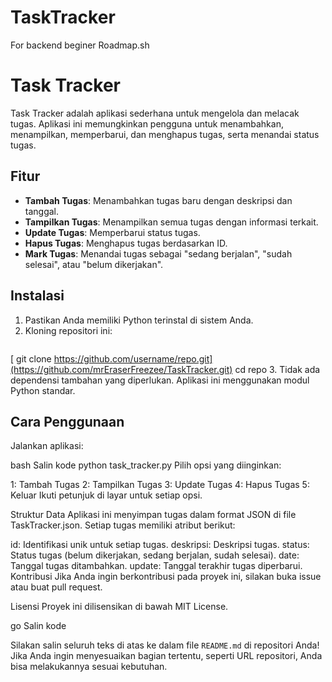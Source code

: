 # TaskTracker
For backend beginer Roadmap.sh

# Task Tracker

Task Tracker adalah aplikasi sederhana untuk mengelola dan melacak tugas. Aplikasi ini memungkinkan pengguna untuk menambahkan, menampilkan, memperbarui, dan menghapus tugas, serta menandai status tugas.

## Fitur

- **Tambah Tugas**: Menambahkan tugas baru dengan deskripsi dan tanggal.
- **Tampilkan Tugas**: Menampilkan semua tugas dengan informasi terkait.
- **Update Tugas**: Memperbarui status tugas.
- **Hapus Tugas**: Menghapus tugas berdasarkan ID.
- **Mark Tugas**: Menandai tugas sebagai "sedang berjalan", "sudah selesai", atau "belum dikerjakan".

## Instalasi

1. Pastikan Anda memiliki Python terinstal di sistem Anda.
2. Kloning repositori ini:
   ```bash
  [ git clone https://github.com/username/repo.git](https://github.com/mrEraserFreezee/TaskTracker.git)
   cd repo
3. Tidak ada dependensi tambahan yang diperlukan. Aplikasi ini menggunakan modul Python standar.

## Cara Penggunaan
Jalankan aplikasi:

bash
Salin kode
python task_tracker.py
Pilih opsi yang diinginkan:

1: Tambah Tugas
2: Tampilkan Tugas
3: Update Tugas
4: Hapus Tugas
5: Keluar
Ikuti petunjuk di layar untuk setiap opsi.

Struktur Data
Aplikasi ini menyimpan tugas dalam format JSON di file TaskTracker.json. Setiap tugas memiliki atribut berikut:

id: Identifikasi unik untuk setiap tugas.
deskripsi: Deskripsi tugas.
status: Status tugas (belum dikerjakan, sedang berjalan, sudah selesai).
date: Tanggal tugas ditambahkan.
update: Tanggal terakhir tugas diperbarui.
Kontribusi
Jika Anda ingin berkontribusi pada proyek ini, silakan buka issue atau buat pull request.

Lisensi
Proyek ini dilisensikan di bawah MIT License.

go
Salin kode

Silakan salin seluruh teks di atas ke dalam file `README.md` di repositori Anda! Jika Anda ingin menyesuaikan bagian tertentu, seperti URL repositori, Anda bisa melakukannya sesuai kebutuhan.



